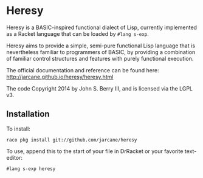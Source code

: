 Heresy
======

Heresy is a BASIC-inspired functional dialect of Lisp, currently implemented as a Racket language that can be loaded by ``#lang s-exp``.

Heresy aims to provide a simple, semi-pure functional Lisp language that is nevertheless familiar to programmers of BASIC, by providing a combination of familiar control structures and features with purely functional execution.

The official documentation and reference can be found here: http://jarcane.github.io/heresy/heresy.html

The code Copyright 2014 by John S. Berry III, and is licensed via the LGPL v3.

Installation
------------

To install:

``raco pkg install git://github.com/jarcane/heresy``

To use, append this to the start of your file in DrRacket or your favorite text-editor:

``#lang s-exp heresy``
